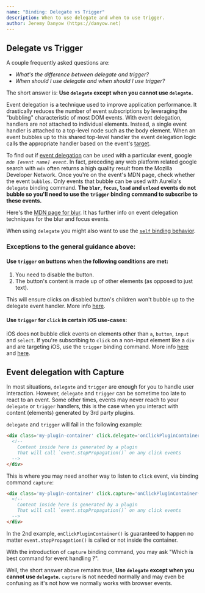 ```yaml
---
name: "Binding: Delegate vs Trigger"
description: When to use delegate and when to use trigger.
author: Jeremy Danyow (https://danyow.net)
---
```


## Delegate vs Trigger

A couple frequently asked questions are:

* *What's the difference between delegate and trigger?*
* *When should I use delegate and when should I use trigger?*

The short answer is: **Use `delegate` except when you cannot use `delegate`.**

Event delegation is a technique used to improve application performance. It drastically reduces the number of event subscriptions by leveraging the "bubbling" characteristic of most DOM events. With event delegation, handlers are not attached to individual elements. Instead, a single event handler is attached to a top-level node such as the body element. When an event bubbles up to this shared top-level handler the event delegation logic calls the appropriate handler based on the event's [target](https://developer.mozilla.org/en-US/docs/Web/API/Event/target).

To find out if [event delegation](https://davidwalsh.name/event-delegate) can be used with a particular event, google *`mdn [event name] event`*. In fact, preceding any web platform related google search with `mdn` often returns a high quality result from the Mozilla Developer Network. Once you're on the event's MDN page, check whether the event `bubbles`. Only events that bubble can be used with Aurelia's `delegate` binding command. **The `blur`, `focus`, `load` and `unload` events do not bubble so you'll need to use the `trigger` binding command to subscribe to these events.**

Here's the [MDN page for blur](https://developer.mozilla.org/en-US/docs/Web/Events/blur). It has further info on event delegation techniques for the blur and focus events.

When using `delegate` you might also want to use the [`self` binding behavior](/docs/binding/binding-behaviors#self).

### Exceptions to the general guidance above:

#### Use `trigger` on buttons when the following conditions are met:
1. You need to disable the button.
2. The button's content is made up of other elements (as opposed to just text).

This will ensure clicks on disabled button's children won't bubble up to the delegate event handler.  More info [here](https://github.com/aurelia/binding/issues/163).

#### Use `trigger` for `click` in certain iOS use-cases:
iOS does not bubble click events on elements other than `a`, `button`, `input` and `select`. If you're subscribing to `click` on a non-input element like a `div` and are targeting iOS, use the `trigger` binding command.
More info [here](https://www.quirksmode.org/blog/archives/2010/09/click_event_del.html) and [here](https://github.com/aurelia/binding/issues/263).

## Event delegation with Capture

In most situations, `delegate` and `trigger` are enough for you to handle user interaction. However, `delegate` and `trigger` can be sometime too late to react to an event. Some other times, events may never reach to your `delegate` or `trigger` handlers, this is the case when you interact with content (elements) generated by 3rd party plugins.

`delegate` and `trigger` will fail in the following example:

```HTML Capture command example
<div class='my-plugin-container' click.delegate='onClickPluginContainer()'>
  <!--
    Content inside here is generated by a plugin
    That will call `event.stopPropagation()` on any click events
  -->
</div>
```

This is where you may need another way to listen to `click` event, via binding command `capture`:

```HTML Capture command example
<div class='my-plugin-container' click.capture='onClickPluginContainer()'>
  <!--
    Content inside here is generated by a plugin
    That will call `event.stopPropagation()` on any click events
  -->
</div>
```

In the 2nd example, `onClickPluginContainer()` is guaranteed to happen no matter `event.stopPropagation()` is called or not inside the container.

With the introduction of `capture` binding command, you may ask "Which is best command for event handling ?".

Well, the short answer above remains true, **Use `delegate` except when you cannot use `delegate`.** `capture` is not needed normally and may even be confusing as it's not how we normally works with browser events.
